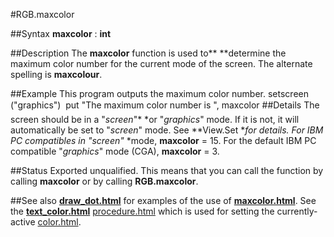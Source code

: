 
#RGB.maxcolor

##Syntax
**maxcolor** : **int**

##Description
The **maxcolor** function is used to** **determine the maximum color number for the current mode of the screen. The alternate spelling is **maxcolour**.

##Example
This program outputs the maximum color number.
        setscreen ("graphics")
        
        put "The maximum color number is ", maxcolor
##Details
The screen should be in a "*screen*"* *or "*graphics*" mode. If it is not, it will automatically be set to "*screen*" mode. See **View.Set **for details.
For IBM PC compatibles in "*screen*"* *mode, **maxcolor** = 15. For the default IBM PC compatible "*graphics*" mode (CGA), **maxcolor** = 3.

##Status
Exported unqualified.
This means that you can call the function by calling **maxcolor** or by calling **RGB.maxcolor**.

##See also
**[draw_dot.html](Draw.Dot)** for examples of the use of **[maxcolor.html](maxcolor)**. See the **[text_color.html](Text.Color)** [procedure.html](procedure) which is used for setting the currently-active [color.html](color).
